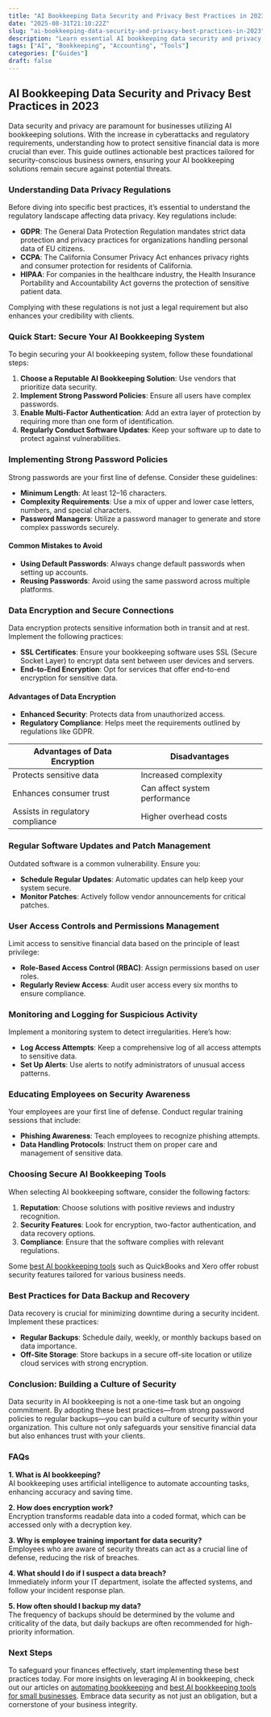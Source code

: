 ```yaml
---
title: "AI Bookkeeping Data Security and Privacy Best Practices in 2023"
date: "2025-08-31T21:10:22Z"
slug: "ai-bookkeeping-data-security-and-privacy-best-practices-in-2023"
description: "Learn essential AI bookkeeping data security and privacy best practices to protect your business information and ensure compliance in 2023."
tags: ["AI", "Bookkeeping", "Accounting", "Tools"]
categories: ["Guides"]
draft: false
---
```


## AI Bookkeeping Data Security and Privacy Best Practices in 2023

Data security and privacy are paramount for businesses utilizing AI bookkeeping solutions. With the increase in cyberattacks and regulatory requirements, understanding how to protect sensitive financial data is more crucial than ever. This guide outlines actionable best practices tailored for security-conscious business owners, ensuring your AI bookkeeping solutions remain secure against potential threats.

### Understanding Data Privacy Regulations

Before diving into specific best practices, it’s essential to understand the regulatory landscape affecting data privacy. Key regulations include:

- **GDPR**: The General Data Protection Regulation mandates strict data protection and privacy practices for organizations handling personal data of EU citizens.
- **CCPA**: The California Consumer Privacy Act enhances privacy rights and consumer protection for residents of California.
- **HIPAA**: For companies in the healthcare industry, the Health Insurance Portability and Accountability Act governs the protection of sensitive patient data.

Complying with these regulations is not just a legal requirement but also enhances your credibility with clients.

### Quick Start: Secure Your AI Bookkeeping System

To begin securing your AI bookkeeping system, follow these foundational steps:

1. **Choose a Reputable AI Bookkeeping Solution**: Use vendors that prioritize data security.
2. **Implement Strong Password Policies**: Ensure all users have complex passwords.
3. **Enable Multi-Factor Authentication**: Add an extra layer of protection by requiring more than one form of identification.
4. **Regularly Conduct Software Updates**: Keep your software up to date to protect against vulnerabilities.

### Implementing Strong Password Policies

Strong passwords are your first line of defense. Consider these guidelines:

- **Minimum Length**: At least 12–16 characters.
- **Complexity Requirements**: Use a mix of upper and lower case letters, numbers, and special characters.
- **Password Managers**: Utilize a password manager to generate and store complex passwords securely.

#### Common Mistakes to Avoid
- **Using Default Passwords**: Always change default passwords when setting up accounts.
- **Reusing Passwords**: Avoid using the same password across multiple platforms.

### Data Encryption and Secure Connections

Data encryption protects sensitive information both in transit and at rest. Implement the following practices:

- **SSL Certificates**: Ensure your bookkeeping software uses SSL (Secure Socket Layer) to encrypt data sent between user devices and servers.
- **End-to-End Encryption**: Opt for services that offer end-to-end encryption for sensitive data.

#### Advantages of Data Encryption
- **Enhanced Security**: Protects data from unauthorized access.
- **Regulatory Compliance**: Helps meet the requirements outlined by regulations like GDPR.

| Advantages of Data Encryption | Disadvantages |
|-------------------------------|---------------|
| Protects sensitive data       | Increased complexity |
| Enhances consumer trust       | Can affect system performance |
| Assists in regulatory compliance| Higher overhead costs |

### Regular Software Updates and Patch Management

Outdated software is a common vulnerability. Ensure you:

- **Schedule Regular Updates**: Automatic updates can help keep your system secure.
- **Monitor Patches**: Actively follow vendor announcements for critical patches.

### User Access Controls and Permissions Management

Limit access to sensitive financial data based on the principle of least privilege:

- **Role-Based Access Control (RBAC)**: Assign permissions based on user roles.
- **Regularly Review Access**: Audit user access every six months to ensure compliance.

### Monitoring and Logging for Suspicious Activity

Implement a monitoring system to detect irregularities. Here’s how:

- **Log Access Attempts**: Keep a comprehensive log of all access attempts to sensitive data.
- **Set Up Alerts**: Use alerts to notify administrators of unusual access patterns.

### Educating Employees on Security Awareness

Your employees are your first line of defense. Conduct regular training sessions that include:

- **Phishing Awareness**: Teach employees to recognize phishing attempts.
- **Data Handling Protocols**: Instruct them on proper care and management of sensitive data.

### Choosing Secure AI Bookkeeping Tools

When selecting AI bookkeeping software, consider the following factors:

1. **Reputation**: Choose solutions with positive reviews and industry recognition.
2. **Security Features**: Look for encryption, two-factor authentication, and data recovery options.
3. **Compliance**: Ensure that the software complies with relevant regulations.

Some [best AI bookkeeping tools](https://example.com) such as QuickBooks and Xero offer robust security features tailored for various business needs.

### Best Practices for Data Backup and Recovery

Data recovery is crucial for minimizing downtime during a security incident. Implement these practices:

- **Regular Backups**: Schedule daily, weekly, or monthly backups based on data importance.
- **Off-Site Storage**: Store backups in a secure off-site location or utilize cloud services with strong encryption.

### Conclusion: Building a Culture of Security

Data security in AI bookkeeping is not a one-time task but an ongoing commitment. By adopting these best practices—from strong password policies to regular backups—you can build a culture of security within your organization. This culture not only safeguards your sensitive financial data but also enhances trust with your clients.

### FAQs

**1. What is AI bookkeeping?**  
AI bookkeeping uses artificial intelligence to automate accounting tasks, enhancing accuracy and saving time.

**2. How does encryption work?**  
Encryption transforms readable data into a coded format, which can be accessed only with a decryption key.

**3. Why is employee training important for data security?**  
Employees who are aware of security threats can act as a crucial line of defense, reducing the risk of breaches.

**4. What should I do if I suspect a data breach?**  
Immediately inform your IT department, isolate the affected systems, and follow your incident response plan.

**5. How often should I backup my data?**  
The frequency of backups should be determined by the volume and criticality of the data, but daily backups are often recommended for high-priority information.

### Next Steps

To safeguard your finances effectively, start implementing these best practices today. For more insights on leveraging AI in bookkeeping, check out our articles on [automating bookkeeping](https://example.com) and [best AI bookkeeping tools for small businesses](/posts/best-ai-bookkeeping-tools-for-small-businesses-2025/). Embrace data security as not just an obligation, but a cornerstone of your business integrity.
